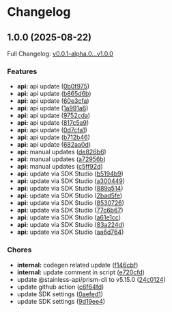 # Changelog

## 1.0.0 (2025-08-22)

Full Changelog: [v0.0.1-alpha.0...v1.0.0](https://github.com/dataleonlabs/dataleon-python/compare/v0.0.1-alpha.0...v1.0.0)

### Features

* **api:** api update ([0b0f975](https://github.com/dataleonlabs/dataleon-python/commit/0b0f975bd9db1c7b41bf2654f3bb07ad97376b25))
* **api:** api update ([b865d6b](https://github.com/dataleonlabs/dataleon-python/commit/b865d6b5d9771883b2f5cd5c2fdd9d406b345c8b))
* **api:** api update ([60e3cfa](https://github.com/dataleonlabs/dataleon-python/commit/60e3cfa6959dd5997caba9da5b20701a6b17ce1c))
* **api:** api update ([1a991a6](https://github.com/dataleonlabs/dataleon-python/commit/1a991a605afaecea9533408e3719a98f0c860bbf))
* **api:** api update ([9752cda](https://github.com/dataleonlabs/dataleon-python/commit/9752cda974ff7534c225a0b3c6abaf5abf26664f))
* **api:** api update ([817c5a9](https://github.com/dataleonlabs/dataleon-python/commit/817c5a9a62e8d5596413fbb63332c05ac6a94e36))
* **api:** api update ([0d7cfa1](https://github.com/dataleonlabs/dataleon-python/commit/0d7cfa1f9bf9f4ff95ab4b34d981682bd5c53f68))
* **api:** api update ([b712b46](https://github.com/dataleonlabs/dataleon-python/commit/b712b460b45af0344f8e678620955aab24ae4b1e))
* **api:** api update ([682aa0d](https://github.com/dataleonlabs/dataleon-python/commit/682aa0d71c263dff0a05f99ad643036fdb8c3a2f))
* **api:** manual updates ([de826b6](https://github.com/dataleonlabs/dataleon-python/commit/de826b69b93cc0776c8032a9490bef99d073125f))
* **api:** manual updates ([a72956b](https://github.com/dataleonlabs/dataleon-python/commit/a72956bde35f40058e261b24b2c635f3d5a31864))
* **api:** manual updates ([c5ff92d](https://github.com/dataleonlabs/dataleon-python/commit/c5ff92d36e000542bf41b0b1f4c07727f43f0d71))
* **api:** update via SDK Studio ([b5194b9](https://github.com/dataleonlabs/dataleon-python/commit/b5194b93e2deffef6734e6917a82fd1fcc45b1c7))
* **api:** update via SDK Studio ([a300449](https://github.com/dataleonlabs/dataleon-python/commit/a300449dfbf14cd2bd659eba4dd05cd84797522b))
* **api:** update via SDK Studio ([889a514](https://github.com/dataleonlabs/dataleon-python/commit/889a5144f675cae403f426fc894934e464dcb2a9))
* **api:** update via SDK Studio ([2bad5fe](https://github.com/dataleonlabs/dataleon-python/commit/2bad5fe5a06cd13e36685633593f6637437dd0f9))
* **api:** update via SDK Studio ([8530726](https://github.com/dataleonlabs/dataleon-python/commit/85307267a962d22fdecef8395523d4e5a8930f1a))
* **api:** update via SDK Studio ([77c6b67](https://github.com/dataleonlabs/dataleon-python/commit/77c6b679d5b9fedcc443b8030908e24cdef07c49))
* **api:** update via SDK Studio ([a61e1cc](https://github.com/dataleonlabs/dataleon-python/commit/a61e1cc00d6f9bdf466fb4eef1f5858faffd46f6))
* **api:** update via SDK Studio ([83a224d](https://github.com/dataleonlabs/dataleon-python/commit/83a224dafe5bc09eabdd8eac71f8b819667b116d))
* **api:** update via SDK Studio ([aa6d764](https://github.com/dataleonlabs/dataleon-python/commit/aa6d764aa50a0153168c6904962ec5ee2679d736))


### Chores

* **internal:** codegen related update ([f146cbf](https://github.com/dataleonlabs/dataleon-python/commit/f146cbf3c177b2b5d103fb5fae7226e9f7b117d1))
* **internal:** update comment in script ([e720cfd](https://github.com/dataleonlabs/dataleon-python/commit/e720cfdd3e15e2db39c6ed410e554a40d41072aa))
* update @stainless-api/prism-cli to v5.15.0 ([24c0124](https://github.com/dataleonlabs/dataleon-python/commit/24c0124e940eb14511a84a2ffed47d92a74b313c))
* update github action ([c6f64fd](https://github.com/dataleonlabs/dataleon-python/commit/c6f64fdf9404988f70e81a481905b1bc8ed9bf51))
* update SDK settings ([0aefed1](https://github.com/dataleonlabs/dataleon-python/commit/0aefed135a6291bf3989ae7119ce427f2bcf1f77))
* update SDK settings ([9d19ee4](https://github.com/dataleonlabs/dataleon-python/commit/9d19ee49d23a9c2f010d095ae88c3d97af8a9066))
